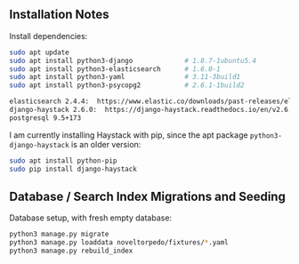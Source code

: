 ## Installation Notes

Install dependencies:
```bash
sudo apt update
sudo apt install python3-django             # 1.8.7-1ubuntu5.4
sudo apt install python3-elasticsearch      # 1.6.0-1
sudo apt install python3-yaml               # 3.11-3build1
sudo apt install python3-psycopg2           # 2.6.1-1build2

elasticsearch 2.4.4:  https://www.elastic.co/downloads/past-releases/elasticsearch-2-4-4
django-haystack 2.6.0:  https://django-haystack.readthedocs.io/en/v2.6.0/index.html
postgresql 9.5+173
```

I am currently installing Haystack with pip, since the apt package `python3-django-haystack` is an older version:
```bash
sudo apt install python-pip
sudo pip install django-haystack 
```

## Database / Search Index Migrations and Seeding

Database setup, with fresh empty database:
```bash
python3 manage.py migrate
python3 manage.py loaddata noveltorpedo/fixtures/*.yaml
python3 manage.py rebuild_index
```
